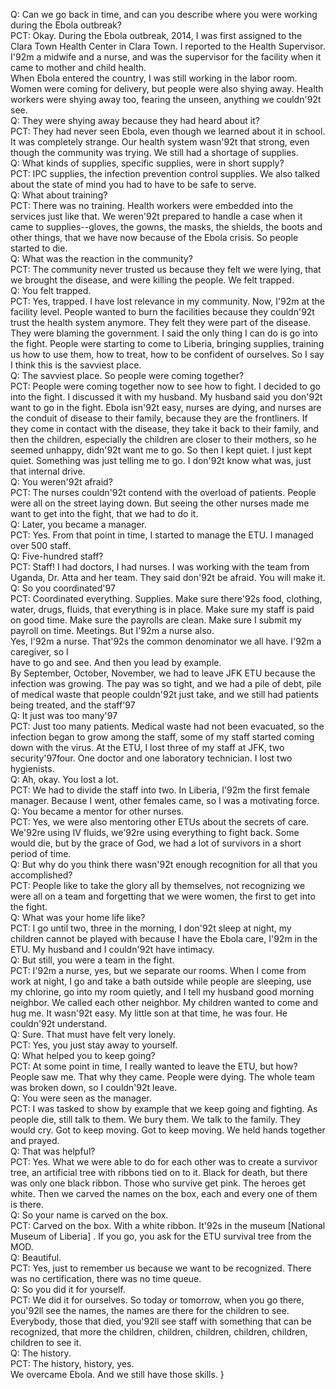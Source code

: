 Q: Can we go back in time, and can you describe where you were working during the Ebola outbreak?\
PCT: Okay. During the Ebola outbreak, 2014, I was first assigned to the Clara Town Health Center in Clara Town. I reported to the Health Supervisor. I\'92m a midwife and a nurse, and was the supervisor for the facility when it came to mother and child health.\
When Ebola entered the country, I was still working in the labor room. Women were coming for delivery, but people were also shying away. Health workers were shying away too, fearing the unseen, anything we couldn\'92t see.\
Q: They were shying away because they had heard about it?\
PCT: They had never seen Ebola, even though we learned about it in school. It was completely strange. Our health system wasn\'92t that strong, even though the community was trying. We still had a shortage of supplies.\
Q: What kinds of supplies, specific supplies, were in short supply?\
PCT:  IPC supplies, the infection prevention control supplies. We also talked about the state of mind you had to have to be safe to serve.\
Q: What about training?\
PCT: There was no training. Health workers were embedded into the services just like that. We weren\'92t prepared to handle a case when it came to supplies--gloves, the gowns, the masks, the shields, the boots and other things, that we have now because of the Ebola crisis.  So people started to die.\
Q: What was the reaction in the community?\
PCT: The community never trusted us because they felt we were lying, that we brought the disease, and were killing the people. We felt trapped.\
Q: You felt trapped.\
PCT: Yes, trapped. I have lost relevance in my community. Now, I\'92m at the facility level. People wanted to burn the facilities because they couldn\'92t trust the health system anymore. They felt they were part of the disease. They were blaming the government. I said the only thing I can do is go into the fight. People were starting to come to Liberia, bringing supplies, training us how to use them, how to treat, how to be confident of ourselves. So I say I think this is the savviest place.\
Q: The savviest place. So people were coming together?\
PCT:  People were coming together now to see how to fight. I decided to go into the fight. I discussed it with my husband. My husband said you don\'92t want to go in the fight. Ebola isn\'92t easy, nurses are dying, and nurses are the conduit of disease to their family, because they are the frontliners. If they come in contact with the disease, they take it back to their family, and then the children, especially the children are closer to their mothers, so he seemed unhappy, didn\'92t want me to go. So then I kept quiet. I just kept quiet. Something was just telling me to go. I don\'92t know what was, just that internal drive.\
Q: You weren\'92t afraid?\
PCT: The nurses couldn\'92t contend with the overload of patients. People were all on the street laying down. But seeing the other nurses made me want to get into the fight, that we had to do it.\
Q: Later, you became a manager.\
PCT: Yes. From that point in time, I started to manage the ETU. I managed over 500 staff.\
Q: Five-hundred staff?\
PCT: Staff! I had doctors, I had nurses. I was working with the team from Uganda, Dr. Atta and her team. They said don\'92t be afraid. You will make it.\
Q: So you coordinated\'97\
PCT: Coordinated everything. Supplies. Make sure there\'92s food, clothing, water, drugs, fluids, that everything is in place. Make sure my staff is paid on good time. Make sure the payrolls are clean. Make sure I submit my payroll on time. Meetings. But I\'92m a nurse also.\
Yes, I\'92m a nurse. That\'92s the common denominator we all have. I\'92m a caregiver, so I\
have to go and see. And then you lead by example.\
By September, October, November, we had to leave JFK ETU because the infection was growing. The pay was so tight, and we had a pile of debt, pile of medical waste that people couldn\'92t just take, and we still had patients being treated, and the staff\'97\
Q: It just was too many\'97\
PCT: Just too many patients. Medical waste had not been evacuated, so the infection began to grow among the staff, some of my staff started coming down with the virus. At the ETU, I lost three of my staff at JFK, two security\'97four. One doctor and one laboratory technician. I lost two hygienists.\
Q: Ah, okay. You lost a lot.\
PCT: We had to divide the staff into two. In Liberia, I\'92m the first female manager. Because I went, other females came, so I was a motivating force.\
Q: You became a mentor for other nurses.\
PCT: Yes, we were also mentoring other ETUs about the secrets of care. We\'92re using IV fluids, we\'92re using everything to fight back. Some would die, but by the grace of God, we had a lot of survivors in a short period of time.\
Q: But why do you think there wasn\'92t enough recognition for all that you accomplished?\
PCT: People like to take the glory all by themselves, not recognizing we were all on a team and forgetting that we were women, the first to get into the fight.\
Q: What was your home life like?\
PCT: I go until two, three in the morning, I don\'92t sleep at night, my children cannot be played with because I have the Ebola care, I\'92m in the ETU. My husband and I couldn\'92t have intimacy.\
Q: But still, you were a team in the fight.\
PCT: I\'92m a nurse, yes, but we separate our rooms. When I come from work at night, I go and take a bath outside while people are sleeping, use my chlorine, go into my room quietly, and I tell my husband good morning neighbor. We called each other neighbor. My children wanted to come and hug me. It wasn\'92t easy. My little son at that time, he was four. He couldn\'92t understand.\
Q: Sure. That must have felt very lonely.\
PCT: Yes, you just stay away to yourself.\
Q: What helped you to keep going?\
PCT: At some point in time, I really wanted to leave the ETU, but how? People saw me. That why they came. People were dying. The whole team was broken down, so I couldn\'92t leave.\
Q: You were seen as the manager.\
PCT: I was tasked to show by example that we keep going and fighting. As people die, still talk to them. We bury them. We talk to the family. They would cry. Got to keep moving. Got to keep moving. We held hands together and prayed.\
Q: That was helpful?\
PCT: Yes. What we were able to do for each other was to create a survivor tree, an artificial tree with ribbons tied on to it.  Black for death, but there was only one black ribbon. Those who survive get pink. The heroes get white. Then we carved the names on the box, each and every one of them is there.\
Q: So your name is carved on the box.\
PCT: Carved on the box.  With a white ribbon. It\'92s in the museum [National Museum of Liberia] . If you go, you ask for the ETU survival tree from the MOD.\
Q: Beautiful.\
PCT: Yes, just to remember us because we want to be recognized. There was no certification, there was no time queue.\
Q: So you did it for yourself.\
PCT: We did it for ourselves. So today or tomorrow, when you go there, you\'92ll see the names, the names are there for the children to see. Everybody, those that died, you\'92ll see staff with something that can be recognized, that more the children, children, children, children, children, children to see it.\
Q: The history.\
PCT: The history, history, yes.\
We overcame Ebola. And we still have those skills. }
